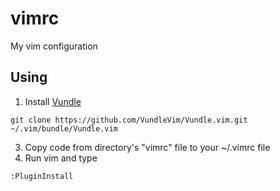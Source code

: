 # vimrc
My vim configuration

## Using
1. Install [Vundle](https://github.com/VundleVim/Vundle.vim)
```console
git clone https://github.com/VundleVim/Vundle.vim.git ~/.vim/bundle/Vundle.vim
```
3. Copy code from directory's "vimrc" file to your ~/.vimrc file
4. Run vim and type 
```
:PluginInstall
```
